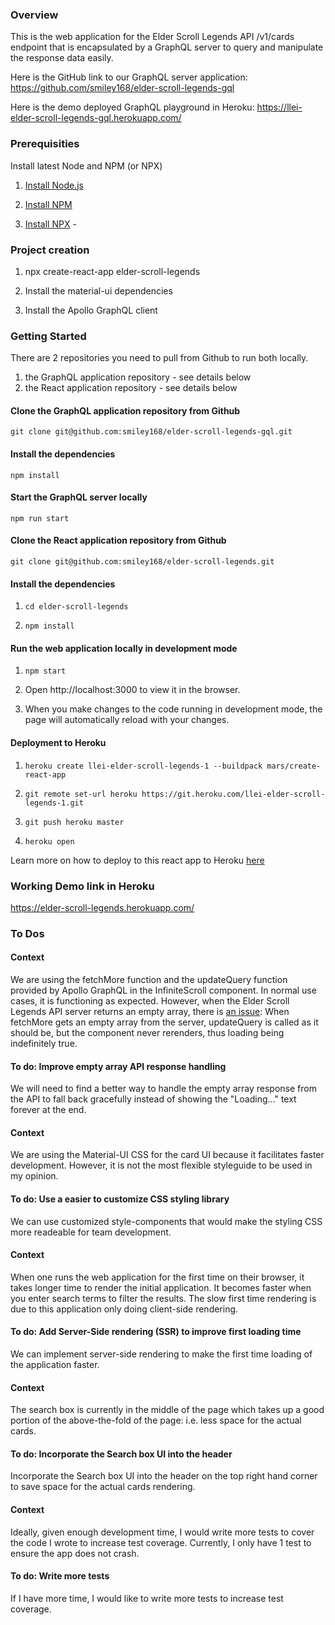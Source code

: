### Overview

This is the web application for the Elder Scroll Legends API /v1/cards endpoint that is encapsulated by a GraphQL server to query and manipulate the response data easily. 

Here is the GitHub link to our GraphQL server application: https://github.com/smiley168/elder-scroll-legends-gql

Here is the demo deployed GraphQL playground in Heroku: https://llei-elder-scroll-legends-gql.herokuapp.com/

### Prerequisities

Install latest Node and NPM (or NPX)

1. [Install Node.js](https://nodejs.org/en/download/package-manager/)

1. [Install NPM](https://www.npmjs.com/get-npm)

1. [Install NPX](https://www.npmjs.com/package/npx) - 


### Project creation

1. npx create-react-app elder-scroll-legends

1. Install the material-ui dependencies

1. Install the Apollo GraphQL client


### Getting Started

There are 2 repositories you need to pull from Github to run both locally.

1. the GraphQL application repository - see details below
1. the React application repository - see details below

#### Clone the GraphQL application repository from Github

```git clone git@github.com:smiley168/elder-scroll-legends-gql.git```

#### Install the dependencies

```npm install```

#### Start the GraphQL server locally

```npm run start```

#### Clone the React application repository from Github 

```git clone git@github.com:smiley168/elder-scroll-legends.git```

#### Install the dependencies

1. ```cd elder-scroll-legends```

1. ```npm install```

#### Run the web application locally in development mode

1. ```npm start```

1. Open http://localhost:3000 to view it in the browser.

1. When you make changes to the code running in development mode, the page will automatically reload with your changes.


#### Deployment to Heroku

1. ```heroku create llei-elder-scroll-legends-1 --buildpack mars/create-react-app```

1. ```git remote set-url heroku https://git.heroku.com/llei-elder-scroll-legends-1.git```

1. ```git push heroku master```

1. ```heroku open```

Learn more on how to deploy to this react app to Heroku [here](https://github.com/mars/create-react-app-buildpack)

### Working Demo link in Heroku

https://elder-scroll-legends.herokuapp.com/



### To Dos

#### Context

We are using the fetchMore function and the updateQuery function provided by Apollo GraphQL in the InfiniteScroll component. In normal use cases, it is functioning as expected. However, when the Elder Scroll Legends API server returns an empty array, there is [an issue](https://github.com/apollographql/react-apollo/issues/3468): When fetchMore gets an empty array from the server, updateQuery is called as it should be, but the component never rerenders, thus loading being indefinitely true. 

#### To do: Improve empty array API response handling 

We will need to find a better way to handle the empty array response from the API to fall back gracefully instead of showing the "Loading..." text forever at the end.

#### Context

We are using the Material-UI CSS for the card UI because it facilitates faster development. However, it is not the most flexible styleguide to be used in my opinion. 

#### To do: Use a easier to customize CSS styling library

We can use customized style-components that would make the styling CSS more readeable for team development.

#### Context

When one runs the web application for the first time on their browser, it takes longer time to render the initial application. It becomes faster when you enter search terms to filter the results. The slow first time rendering is due to this application only doing client-side rendering.

#### To do: Add Server-Side rendering (SSR) to improve first loading time

We can implement server-side rendering to make the first time loading of the application faster.

#### Context

The search box is currently in the middle of the page which takes up a good portion of the above-the-fold of the page: i.e. less space for the actual cards.

#### To do: Incorporate the Search box UI into the header 

Incorporate the Search box UI into the header on the top right hand corner to save space for the actual cards rendering.


#### Context

Ideally, given enough development time, I would write more tests to cover the code I wrote to increase test coverage. Currently, I only have 1 test to ensure the app does not crash.

#### To do: Write more tests

If I have more time, I would like to write more tests to increase test coverage. 
